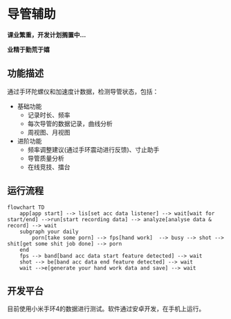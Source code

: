 # 导管辅助

**课业繁重，开发计划搁置中...**

**业精于勤荒于嬉**

## 功能描述

通过手环陀螺仪和加速度计数据，检测导管状态，包括：

+ 基础功能
    + 记录时长、频率
    + 每次导管的数据记录，曲线分析
    + 周视图、月视图
+ 进阶功能
    + 频率调整建议(通过手环震动进行反馈)、寸止助手
    + 导管质量分析
    + 在线竞技、擂台

## 运行流程

```mermaid
flowchart TD
    app[app start] --> lis[set acc data listener] --> wait[wait for start/end] -->run[start recording data] --> analyze[analyse data & record] --> wait
    subgraph your daily
        porn[take some porn] --> fps[hand work]  --> busy --> shot --> shit[get some shit job done] --> porn
    end
    fps --> band[band acc data start feature detected] --> wait
    shot --> be[band acc data end feature detected] --> wait
    wait -->e[generate your hand work data and save] --> wait
```

## 开发平台

目前使用小米手环4的数据进行测试。软件通过安卓开发，在手机上运行。
